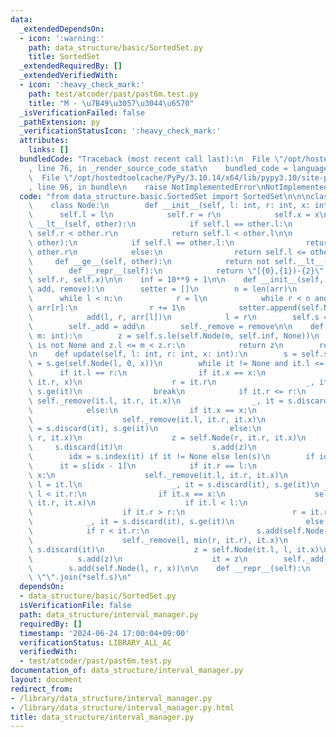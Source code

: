 ```yaml
---
data:
  _extendedDependsOn:
  - icon: ':warning:'
    path: data_structure/basic/SortedSet.py
    title: SortedSet
  _extendedRequiredBy: []
  _extendedVerifiedWith:
  - icon: ':heavy_check_mark:'
    path: test/atcoder/past/past6m.test.py
    title: "M - \u7B49\u3057\u3044\u6570"
  _isVerificationFailed: false
  _pathExtension: py
  _verificationStatusIcon: ':heavy_check_mark:'
  attributes:
    links: []
  bundledCode: "Traceback (most recent call last):\n  File \"/opt/hostedtoolcache/PyPy/3.10.14/x64/lib/pypy3.10/site-packages/onlinejudge_verify/documentation/build.py\"\
    , line 76, in _render_source_code_stat\n    bundled_code = language.bundle(\n\
    \  File \"/opt/hostedtoolcache/PyPy/3.10.14/x64/lib/pypy3.10/site-packages/onlinejudge_verify/languages/python.py\"\
    , line 96, in bundle\n    raise NotImplementedError\nNotImplementedError\n"
  code: "from data_structure.basic.SortedSet import SortedSet\n\n\nclass IntervalManager:\n\
    \    class Node:\n        def __init__(self, l: int, r: int, x: int):\n      \
    \      self.l = l\n            self.r = r\n            self.x = x\n\n        def\
    \ __lt__(self, other):\n            if self.l == other.l:\n                return\
    \ self.r < other.r\n            return self.l < other.l\n\n        def __le__(self,\
    \ other):\n            if self.l == other.l:\n                return self.r <=\
    \ other.r\n            else:\n                return self.l <= other.l\n\n   \
    \     def __ge__(self, other):\n            return not self.__lt__(other)\n\n\
    \        def __repr__(self):\n            return \"[{0},{1})-{2}\".format(self.l,\
    \ self.r, self.x)\n\n    inf = 10**9 + 1\n\n    def __init__(self, arr: list[int],\
    \ add, remove):\n        setter = []\n        n = len(arr)\n        l = 0\n  \
    \      while l < n:\n            r = l\n            while r < n and arr[l] ==\
    \ arr[r]:\n                r += 1\n            setter.append(self.Node(l, r, arr[l]))\n\
    \            add(l, r, arr[l])\n            l = r\n        self.s = SortedSet(setter)\n\
    \        self._add = add\n        self._remove = remove\n\n    def _getNode(self,\
    \ m: int):\n        z = self.s.le(self.Node(m, self.inf, None))\n        if z\
    \ is not None and z.l <= m < z.r:\n            return z\n        return None\n\
    \n    def update(self, l: int, r: int, x: int):\n        s = self.s\n        it\
    \ = s.ge(self.Node(l, 0, x))\n        while it != None and it.l <= r:\n      \
    \      if it.l == r:\n                if it.x == x:\n                    self._remove(r,\
    \ it.r, x)\n                    r = it.r\n                    _, it = s.discard(it),\
    \ s.ge(it)\n                break\n            if it.r <= r:\n               \
    \ self._remove(it.l, it.r, it.x)\n                _, it = s.discard(it), s.ge(it)\n\
    \            else:\n                if it.x == x:\n                    r = it.r\n\
    \                    self._remove(it.l, it.r, it.x)\n                    _, it\
    \ = s.discard(it), s.ge(it)\n                else:\n                    self._remove(it.l,\
    \ r, it.x)\n                    z = self.Node(r, it.r, it.x)\n               \
    \     s.discard(it)\n                    s.add(z)\n                    it = z\n\
    \        idx = s.index(it) if it != None else len(s)\n        if idx:\n      \
    \      it = s[idx - 1]\n            if it.r == l:\n                if it.x ==\
    \ x:\n                    self._remove(it.l, it.r, it.x)\n                   \
    \ l = it.l\n                    _, it = s.discard(it), s.ge(it)\n            elif\
    \ l < it.r:\n                if it.x == x:\n                    self._remove(it.l,\
    \ it.r, it.x)\n                    if it.l < l:\n                        l = it.l\n\
    \                    if it.r > r:\n                        r = it.r\n        \
    \            _, it = s.discard(it), s.ge(it)\n                else:\n        \
    \            if r < it.r:\n                        s.add(self.Node(r, it.r, it.x))\n\
    \                    self._remove(l, min(r, it.r), it.x)\n                   \
    \ s.discard(it)\n                    z = self.Node(it.l, l, it.x)\n          \
    \          s.add(z)\n                    it = z\n        self._add(l, r, x)\n\
    \        s.add(self.Node(l, r, x))\n\n    def __repr__(self):\n        return\
    \ \"\".join(*self.s)\n"
  dependsOn:
  - data_structure/basic/SortedSet.py
  isVerificationFile: false
  path: data_structure/interval_manager.py
  requiredBy: []
  timestamp: '2024-06-24 17:00:04+09:00'
  verificationStatus: LIBRARY_ALL_AC
  verifiedWith:
  - test/atcoder/past/past6m.test.py
documentation_of: data_structure/interval_manager.py
layout: document
redirect_from:
- /library/data_structure/interval_manager.py
- /library/data_structure/interval_manager.py.html
title: data_structure/interval_manager.py
---
```

